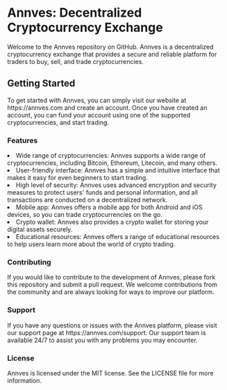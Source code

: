 <h1>Annves: Decentralized Cryptocurrency Exchange</h1>
<p>Welcome to the Annves repository on GitHub. Annves is a decentralized cryptocurrency exchange that provides a secure and reliable platform for traders to buy, sell, and trade cryptocurrencies.</p>

<h2>Getting Started</h2>
<p>To get started with Annves, you can simply visit our website at https://annves.com and create an account. Once you have created an account, you can fund your account using one of the supported cryptocurrencies, and start trading.</p>

<h3>Features</h3>
<li>Wide range of cryptocurrencies: Annves supports a wide range of cryptocurrencies, including Bitcoin, Ethereum, Litecoin, and many others.</li>
<li>User-friendly interface: Annves has a simple and intuitive interface that makes it easy for even beginners to start trading.</li>
<li>High level of security: Annves uses advanced encryption and security measures to protect users' funds and personal information, and all transactions are conducted on a decentralized network.</li>
<li>Mobile app: Annves offers a mobile app for both Android and iOS devices, so you can trade cryptocurrencies on the go.</li>
<li>Crypto wallet: Annves also provides a crypto wallet for storing your digital assets securely.</li>
<li>Educational resources: Annves offers a range of educational resources to help users learn more about the world of crypto trading.</li>
<h3>Contributing</h3>
<p>If you would like to contribute to the development of Annves, please fork this repository and submit a pull request. We welcome contributions from the community and are always looking for ways to improve our platform.</p>
<h3>Support</h3>
<p>If you have any questions or issues with the Annves platform, please visit our support page at https://annves.com/support. Our support team is available 24/7 to assist you with any problems you may encounter.</p>
<h3>License</h3>
<p>Annves is licensed under the MIT license. See the LICENSE file for more information.</p>
